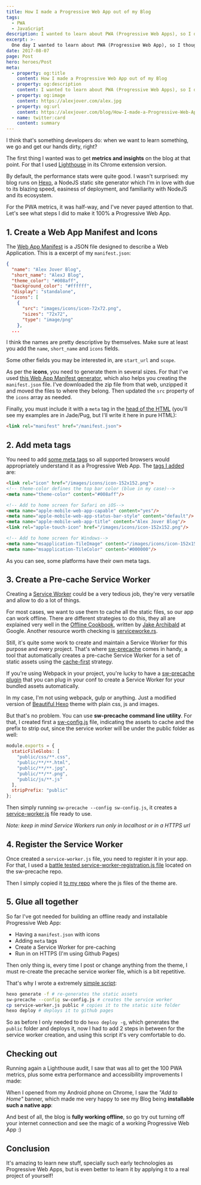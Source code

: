 ```yaml
---
title: How I made a Progressive Web App out of my Blog
tags:
  - PWA
  - JavaScript
description: I wanted to learn about PWA (Progressive Web Apps), so I decided to make this blog a PWA
excerpt: >-
  One day I wanted to learn about PWA (Progressive Web App), so I though: What's better than doing it with my own blog?
date: 2017-08-07
page: Post
hero: heroes/Post
meta:
  - property: og:title
    content: How I made a Progressive Web App out of my Blog
  - property: og:description
    content: I wanted to learn about PWA (Progressive Web Apps), so I decided to make this blog a PWA
  - property: og:image
    content: https://alexjover.com/alex.jpg
  - property: og:url
    content: https://alexjover.com/blog/How-I-made-a-Progressive-Web-App-out-of-my-Blog/
  - name: twitter:card
    content: summary
---
```


I think that's something developers do: when we want to learn something, we go and get our hands dirty, right?

The first thing I wanted was to get **metrics and insights** on the blog at that point. For that I used [Lighthouse](https://github.com/GoogleChrome/lighthouse) in its Chrome extension version.

<!-- {% asset_img pwa_before.png "Lighthouse: metrics before" %} -->

By default, the performance stats were quite good. I wasn't surprised: my blog runs on [Hexo](https://hexo.io/), a NodeJS static site generator which I'm in love with due to its blazing speed, easiness of deployment, and familiarity with NodeJS and its ecosystem.

For the PWA metrics, it was half-way, and I've never payed attention to that. Let's see what steps I did to make it 100% a Progressive Web App.

## 1. Create a <b>Web App Manifest</b> and Icons

The [Web App Manifest](https://developer.mozilla.org/en-US/docs/Web/Manifest) is a JSON file designed to describe a Web Application. This is a excerpt of my `manifest.json`:

```json
{
  "name": "Alex Jover Blog",
  "short_name": "AlexJ Blog",
  "theme_color": "#008aff",
  "background_color": "#ffffff",
  "display": "standalone",
  "icons": [
    {
      "src": "images/icons/icon-72x72.png",
      "sizes": "72x72",
      "type": "image/png"
    },
  ...
```

I think the names are pretty descriptive by themselves. Make sure at least you add the `name`, `short_name` and `icons` fields.

Some other fields you may be interested in, are `start_url` and `scope`.

As per the **icons**, you need to generate them in several sizes. For that I've used [this Web App Manifest generator](https://app-manifest.firebaseapp.com/), which also helps you creating the `manifest.json` file. I've downloaded the zip file from that web, unzipped it and moved the files to where they belong. Then updated the `src` property of the `icons` array as needed.

Finally, you must include it with a `meta` tag in the [head of the HTML](https://github.com/alexjoverm/blog/blob/master/themes/beautiful-hexo/layout/partial/head.jade) (you'll see my examples are in Jade/Pug, but I'll write it here in pure HTML):

```html
<link rel="manifest" href="/manifest.json">
```

## 2. Add meta tags

You need to add [some meta tags](https://developers.google.com/web/fundamentals/design-and-ui/browser-customization/) so all supported browsers would appropriately understand it as a Progressive Web App. The [tags I added](https://github.com/alexjoverm/blog/blob/master/themes/beautiful-hexo/layout/partial/head.jade#L13-L23) are:

```html
<link rel="icon" href="/images/icons/icon-152x152.png">
<!-- theme-color defines the top bar color (blue in my case)-->
<meta name="theme-color" content="#008aff"/>

<!-- Add to home screen for Safari on iOS-->
<meta name="apple-mobile-web-app-capable" content="yes"/>
<meta name="apple-mobile-web-app-status-bar-style" content="default"/>
<meta name="apple-mobile-web-app-title" content="Alex Jover Blog"/>
<link rel="apple-touch-icon" href="/images/icons/icon-152x152.png"/>

<!-- Add to home screen for Windows-->
<meta name="msapplication-TileImage" content="/images/icons/icon-152x152.png"/>
<meta name="msapplication-TileColor" content="#000000"/>
```

As you can see, some platforms have their own meta tags.

## 3. Create a Pre-cache Service Worker

Creating a [Service Worker](https://developers.google.com/web/fundamentals/getting-started/primers/service-workers) could be a very tedious job, they're very versatile and allow to do a lot of things.

For most cases, we want to use them to cache all the static files, so our app can work offline. There are different strategies to do this, they all are explained very well in the [Offline Cookbook](https://developers.google.com/web/fundamentals/instant-and-offline/offline-cookbook/), written by [Jake Archibald](https://twitter.com/jaffathecake) at Google. Another resource worth checking is [serviceworke.rs](https://serviceworke.rs/).

Still, it's quite some work to create and maintain a Service Worker for this purpose and every project. That's where [sw-precache](https://github.com/GoogleChrome/sw-precache) comes in handy, a tool that automatically creates a pre-cache Service Worker for a set of static assets using the [cache-first](https://developers.google.com/web/fundamentals/instant-and-offline/offline-cookbook/#cache-falling-back-to-network) strategy.

If you're using Webpack in your project, you're lucky to have a [sw-precache plugin](https://github.com/goldhand/sw-precache-webpack-plugin) that you can plug in your conf to create a Service Worker for your bundled assets automatically.

In my case, I'm not using webpack, gulp or anything. Just a modified version of [Beautiful Hexo](https://github.com/twoyao/beautiful-hexo) theme with plain css, js and images.

But that's no problem. You can use **sw-precache command line utility**. For that, I created first a [sw-config.js](https://github.com/alexjoverm/blog/blob/master/sw-config.js) file, indicating the assets to cache and the prefix to strip out, since the service worker will be under the public folder as well:

```javascript
module.exports = {
  staticFileGlobs: [
    "public/css/**.css",
    "public/**/**.html",
    "public/**/**.jpg",
    "public/**/**.png",
    "public/js/**.js"
  ],
  stripPrefix: "public"
};
```

Then simply running `sw-precache --config sw-config.js`, it creates a [service-worker.js](https://github.com/alexjoverm/blog/blob/master/service-worker.js) file ready to use.

_Note: keep in mind Service Workers run only in localhost or in a HTTPS url_

## 4. Register the Service Worker

Once created a `service-worker.js` file, you need to register it in your app. For that, I used a [battle tested service-worker-registration.js file](https://github.com/GoogleChrome/sw-precache/blob/master/demo/app/js/service-worker-registration.js) located on the sw-precache repo.

Then I simply copied it [to my repo](https://github.com/alexjoverm/blog/blob/master/themes/beautiful-hexo/source/js/sw-register.js) where the js files of the theme are.

## 5. Glue all together

So far I've got needed for building an offline ready and installable Progressive Web App:

- Having a `manifest.json` with icons
- Adding `meta` tags
- Create a Service Worker for pre-caching
- Run in on HTTPS (I'm using Github Pages)

Then only thing is, every time I post or change anything from the theme, I must re-create the precache service worker file, which is a bit repetitive.

That's why I wrote a extremely [simple script](https://github.com/alexjoverm/blog/blob/master/deploy.sh):

```bash
hexo generate -f # re-generates the static assets
sw-precache --config sw-config.js # creates the service worker
cp service-worker.js public # copies it to the static site folder
hexo deploy # deploys it to github pages
```

So as before I only needed to do `hexo deploy -g`, which generates the `public` folder and deploys it, now I had to add 2 steps in between for the service worker creation, and using this script it's very comfortable to do.

## Checking out

Running again a Lighthouse audit, I saw that was all to get the 100 PWA metrics, plus some extra performance and accessibility improvements I made:

<!-- {% asset_img pwa_after.png "Lighthouse: metrics after" %} -->

When I opened from my Android phone on Chrome, I saw the _"Add to Home"_ banner, which made me very happy to see my Blog being **installable such a native app**:

<div class="img-vertical">
<!-- {% asset_img pwa_banner.png "Install banner" %} -->
</div>

And best of all, the blog is **fully working offline**, so go try out turning off your internet connection and see the magic of a working Progressive Web App :)

## Conclusion

It's amazing to learn new stuff, specially such early technologies as Progressive Web Apps, but is even better to learn it by applying it to a real project of yourself!
